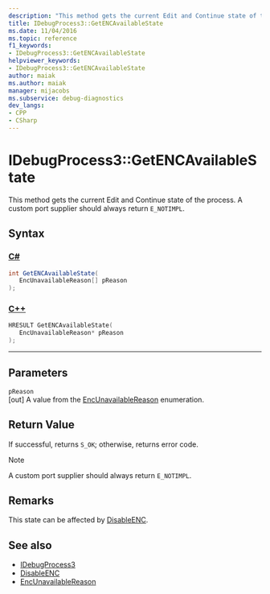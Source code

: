 ```yaml
---
description: "This method gets the current Edit and Continue state of the process."
title: IDebugProcess3::GetENCAvailableState
ms.date: 11/04/2016
ms.topic: reference
f1_keywords:
- IDebugProcess3::GetENCAvailableState
helpviewer_keywords:
- IDebugProcess3::GetENCAvailableState
author: maiak
ms.author: maiak
manager: mijacobs
ms.subservice: debug-diagnostics
dev_langs:
- CPP
- CSharp
---
```

# IDebugProcess3::GetENCAvailableState

This method gets the current Edit and Continue state of the process. A custom port supplier should always return `E_NOTIMPL`.

## Syntax

### [C#](#tab/csharp)
```csharp
int GetENCAvailableState(
   EncUnavailableReason[] pReason
);
```
### [C++](#tab/cpp)
```cpp
HRESULT GetENCAvailableState(
   EncUnavailableReason* pReason
);
```
---

## Parameters
`pReason`\
[out] A value from the [EncUnavailableReason](../../../extensibility/debugger/reference/encunavailablereason.md) enumeration.

## Return Value
 If successful, returns `S_OK`; otherwise, returns error code.

> [!NOTE]
> A custom port supplier should always return `E_NOTIMPL`.

## Remarks
 This state can be affected by [DisableENC](../../../extensibility/debugger/reference/idebugprocess3-disableenc.md).

## See also
- [IDebugProcess3](../../../extensibility/debugger/reference/idebugprocess3.md)
- [DisableENC](../../../extensibility/debugger/reference/idebugprocess3-disableenc.md)
- [EncUnavailableReason](../../../extensibility/debugger/reference/encunavailablereason.md)
